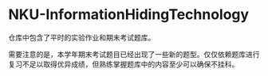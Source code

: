 # NKU-InformationHidingTechnology
仓库中包含了平时的实验作业和期末考试题库。

需要注意的是，本学年期末考试题目已经出现了一些新的题型。仅仅依赖题库进行复习不足以取得优异成绩，但熟练掌握题库中的内容至少可以确保不挂科。
